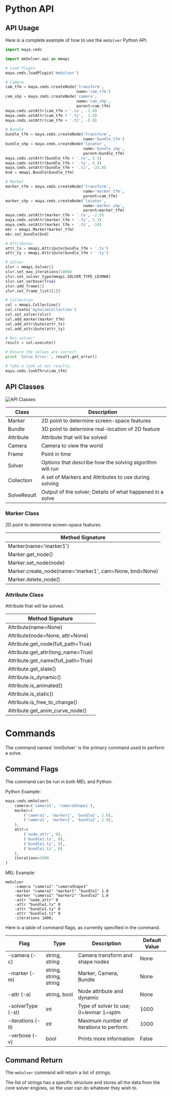 # Python API

## API Usage

Here is a complete example of how to use the `mmSolver` Python API.

```python
import maya.cmds

import mmSolver.api as mmapi

# Load Plugin
maya.cmds.loadPlugin('mmSolver')

# Camera
cam_tfm = maya.cmds.createNode('transform',
                               name='cam_tfm')
cam_shp = maya.cmds.createNode('camera',
                               name='cam_shp',
                               parent=cam_tfm)
maya.cmds.setAttr(cam_tfm + '.tx', -1.0)
maya.cmds.setAttr(cam_tfm + '.ty',  1.0)
maya.cmds.setAttr(cam_tfm + '.tz', -5.0)

# Bundle
bundle_tfm = maya.cmds.createNode('transform',
                                  name='bundle_tfm')
bundle_shp = maya.cmds.createNode('locator',
                                  name='bundle_shp',
                                  parent=bundle_tfm)
maya.cmds.setAttr(bundle_tfm + '.tx', 5.5)
maya.cmds.setAttr(bundle_tfm + '.ty', 6.4)
maya.cmds.setAttr(bundle_tfm + '.tz', -25.0)
bnd = mmapi.Bundle(bundle_tfm)

# Marker
marker_tfm = maya.cmds.createNode('transform',
                                  name='marker_tfm',
                                  parent=cam_tfm)
marker_shp = maya.cmds.createNode('locator',
                                  name='marker_shp',
                                  parent=marker_tfm)
maya.cmds.setAttr(marker_tfm + '.tx', -2.5)
maya.cmds.setAttr(marker_tfm + '.ty', 1.3)
maya.cmds.setAttr(marker_tfm + '.tz', -10)
mkr = mmapi.Marker(marker_tfm)
mkr.set_bundle(bnd)

# Attributes
attr_tx = mmapi.Attribute(bundle_tfm + '.tx')
attr_ty = mmapi.Attribute(bundle_tfm + '.ty')

# Solver
slvr = mmapi.Solver()
slvr.set_max_iterations(1000)
slvr.set_solver_type(mmapi.SOLVER_TYPE_LEVMAR)
slvr.set_verbose(True)
slvr.add_frame(1)
slvr.set_frame_list([1])

# Collection
col = mmapi.Collection()
col.create('mySolveCollection')
col.set_solver(slvr)
col.add_marker(marker_tfm)
col.add_attribute(attr_tx)
col.add_attribute(attr_ty)

# Run solver!
result = col.execute()

# Ensure the values are correct
print 'Solve Error:', result.get_error()

# Take a look at our results.
maya.cmds.lookThru(cam_tfm)
```

## API Classes

![API Classes](https://raw.githubusercontent.com/david-cattermole/mayaMatchMoveSolver/master/design/api/api_classes.png)

| Class        | Description |
| ------------ | ----------- |
| Marker       | 2D point to determine screen-space features |
| Bundle       | 3D point to determine real-location of 2D feature |
| Attribute    | Attribute that will be solved |
| Camera       | Camera to view the world |
| Frame        | Point in time |
| Solver       | Options that describe how the solving algorithm will run |
| Collection   | A set of Markers and Attributes to use during solving |
| SolveResult  | Output of the solver; Details of what happened in a solve |

### Marker Class

2D point to determine screen-space features.

| Method Signature | 
| ---------------- |
| Marker(name='marker1') 
| Marker.get_node()
| Marker.set_node(node)
| Marker.create_node(name='marker1', cam=None, bnd=None)
| Marker.delete_node()

### Attribute Class

Attribute that will be solved.

| Method Signature | 
| ---------------- |
| Attribute(name=None)
| Attribute(node=None, attr=None)
| Attribute.get_node(full_path=True)
| Attribute.get_attr(long_name=True)
| Attribute.get_name(full_path=True)
| Attribute.get_state()
| Attribute.is_dynamic()
| Attribute.is_animated()
| Attribute.is_static()
| Attribute.is_free_to_change()
| Attribute.get_anim_curve_node() 

# Commands

The command named 'mmSolver' is the primary command used to perform a solve. 

## Command Flags

The command can be run in both MEL and Python. 

Python Example:
```python
maya.cmds.mmSolver(
    camera=('camera1', 'cameraShape1'),
    marker=(
        ('camera1', 'marker1', 'bundle1', 1.0),
        ('camera1', 'marker2', 'bundle2', 1.0),
    ),
    attr=(
        ('node.attr', 0),
        ('bundle1.tx', 0), 
        ('bundle1.ty', 0), 
        ('bundle1.tz', 0)
    ),
    iterations=1000
)
```

MEL Example:
```text
mmSolver  
    -camera "camera1" "cameraShape1" 
    -marker "camera1" "marker1" "bundle1" 1.0
    -marker "camera1" "marker2" "bundle2" 1.0
    -attr "node.attr" 0
    -attr "bundle1.tx" 0
    -attr "bundle1.ty" 0
    -attr "bundle1.tz" 0
    -iterations 1000;
```

Here is a table of command flags, as currently specified in the command. 

| Flag              | Type                   | Description | Default Value |
| ----------------- | ---------------------- | ----------- | ------------- |
| -camera (-c)      | string, string         | Camera transform and shape nodes | None |
| -marker (-m)      | string, string, string | Marker, Camera, Bundle | None |
| -attr (-a)        | string, bool           | Node attribute and dynamic | None |
| -solverType (-st)  | int                   | Type of solver to use; 0=levmar 1=splm | 1000 |
| -iterations (-it) | int                    | Maximum number of iterations to perform. | 1000 |
| -verbose (-v)     | bool                   | Prints more information | False |

## Command Return

The `mmSolver` command will return a list of strings.

The list of strings has a specific structure and stores all the data from the core solver engines, so the user can do whatever they wish to. 